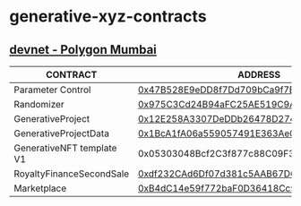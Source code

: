 
# generative-xyz-contracts

## [devnet - Polygon Mumbai](https://devnet.generative.xyz/generative)
| CONTRACT                  | ADDRESS                                    |
|---------------------------|--------------------------------------------|
| Parameter Control         | [0x47B528E9eDD8f7Dd709bCa9f7E45c499C85eccfb](https://mumbai.polygonscan.com/address/0x47B528E9eDD8f7Dd709bCa9f7E45c499C85eccfb) |
| Randomizer                | [0x975C3Cd24B94aFC25AE519C9A7b9B5321d9610f3](https://mumbai.polygonscan.com/address/0x975C3Cd24B94aFC25AE519C9A7b9B5321d9610f3) |
| GenerativeProject         | [0x12E258A3307DeDDb26478D274a3C9343cf9107D6](https://mumbai.polygonscan.com/address/0x12E258A3307DeDDb26478D274a3C9343cf9107D6) |
| GenerativeProjectData     | [0x1BcA1fA06a559057491E363Ae0c7d1B58f6cafF8](https://mumbai.polygonscan.com/address/0x1BcA1fA06a559057491E363Ae0c7d1B58f6cafF8) |
| GenerativeNFT template V1 | 0x05303048Bcf2C3f877c88C09F341A1F9a53076f0 |
| RoyaltyFinanceSecondSale  | [0xdf232CAd6Df07d381c5AAB67D6ef5AE2fE8F2977](https://mumbai.polygonscan.com/address/0xdf232CAd6Df07d381c5AAB67D6ef5AE2fE8F2977) |
| Marketplace               | [0xB4dC14e59f772baF0D36418Cc94e09D016B7F729](https://mumbai.polygonscan.com/address/0xB4dC14e59f772baF0D36418Cc94e09D016B7F729) |

